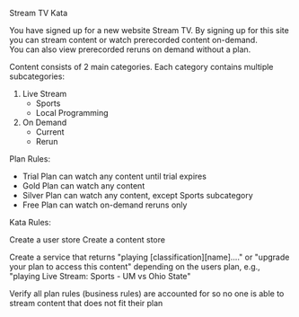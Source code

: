 Stream TV Kata

You have signed up for a new website Stream TV.
By signing up for this site you can stream content or watch prerecorded content on-demand.  
You can also view prerecorded reruns on demand without a plan.

Content consists of 2 main categories.  Each category contains multiple subcategories:

1.  Live Stream
    - Sports
    - Local Programming
2.  On Demand
    - Current
    - Rerun


Plan Rules:

* Trial Plan can watch any content until trial expires
* Gold Plan can watch any content
* Silver Plan can watch any content, except Sports subcategory
* Free Plan can watch on-demand reruns only

Kata Rules:

Create a user store
Create a content store

Create a service that returns "playing [classification][name]...." or "upgrade your plan to access this content"
depending on the users plan, e.g., "playing Live Stream:  Sports - UM vs Ohio State"

Verify all plan rules (business rules) are accounted for so no one is able to stream content that does not fit their plan




